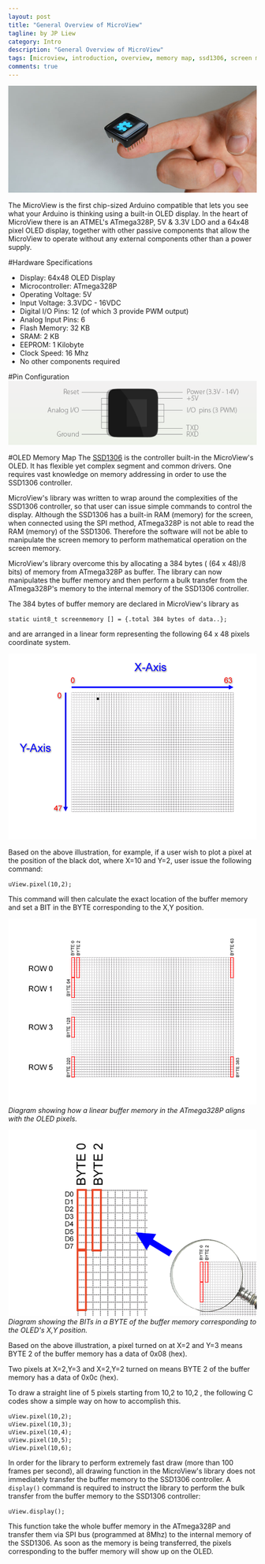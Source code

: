```yaml
---
layout: post
title: "General Overview of MicroView"
tagline: by JP Liew
category: Intro
description: "General Overview of MicroView"
tags: [microview, introduction, overview, memory map, ssd1306, screen memory]
comments: true
---
```

![MicroView Image](/images/MicroView_Hero.jpg)

The MicroView is the first chip-sized Arduino compatible that lets you see what your Arduino is thinking using a built-in OLED display. In the heart of MicroView there is an ATMEL's ATmega328P, 5V & 3.3V LDO and a 64x48 pixel OLED display, together with other passive components that allow the MicroView to operate without any external components other than a power supply.

#Hardware Specifications    
* Display: 64x48 OLED Display
* Microcontroller: ATmega328P 
* Operating Voltage: 5V
* Input Voltage: 3.3VDC - 16VDC
* Digital I/O Pins: 12 (of which 3 provide PWM output)
* Analog Input Pins: 6
* Flash Memory: 32 KB
* SRAM: 2 KB
* EEPROM: 1 Kilobyte
* Clock Speed: 16 Mhz
* No other components required

#Pin Configuration
![MicroView pinout](/images/MicroView_pinout.png)

#OLED Memory Map
The [SSD1306](http://www.solomon-systech.com/en/product/display-ic/oled-driver-controller/ssd1306/) is the controller built-in the MicroView's OLED.  It has flexible yet complex segment and common drivers.  One requires vast knowledge on memory addressing in order to use the SSD1306 controller.

MicroView's library was written to wrap around the complexities of the SSD1306 controller, so that user can issue simple commands to control the display. Although the SSD1306 has a built-in RAM (memory) for the screen, when connected using the SPI method, ATmega328P is not able to read the RAM (memory) of the SSD1306. Therefore the software will not be able to manipulate the screen memory to perform mathematical operation on the screen memory.

MicroView's library overcome this by allocating a 384 bytes ( (64 x 48)/8 bits) of memory from ATmega328P as buffer. The library can now manipulates the buffer memory and then perform a bulk transfer from the ATmega328P's memory to the internal memory of the SSD1306 controller. 

The 384 bytes of buffer memory are declared in MicroView's library as

    static uint8_t screenmemory [] = {.total 384 bytes of data..};

and are arranged in a linear form representing the following 64 x 48 pixels coordinate system.

![MicroView Coordinate System](/images/MicroView_Coordinates.png)

Based on the above illustration, for example, if a user wish to plot a pixel at the position of the black dot, where X=10 and Y=2, user issue the following command:

    uView.pixel(10,2);

This command will then calculate the exact location of the buffer memory and set a BIT in the BYTE corresponding to the X,Y position.

![MicroView Memory Map](/images/MicroView_MemoryMap.png)
_Diagram showing how a linear buffer memory in the ATmega328P aligns with the OLED pixels._

![MicroView Data Bits](/images/MicroView_DataBits.png)
_Diagram showing the BITs in a BYTE of the buffer memory corresponding to the OLED's X,Y position._

Based on the above illustration, a pixel turned on at X=2 and Y=3 means BYTE 2 of the buffer memory has a data of 0x08 (hex). 

Two pixels at X=2,Y=3 and X=2,Y=2 turned on means BYTE 2 of the buffer memory has a data of 0x0c (hex).

To draw a straight line of 5 pixels starting from 10,2 to 10,2 , the following C codes show a simple way on how to accomplish this.

    uView.pixel(10,2);
    uView.pixel(10,3);
    uView.pixel(10,4);
    uView.pixel(10,5);
    uView.pixel(10,6);

In order for the library to perform extremely fast draw (more than 100 frames per second), all drawing function in the MicroView's library does not immediately transfer the buffer memory to the SSD1306 controller. A `display()` command is required to instruct the library to perform the bulk transfer from the buffer memory to the SSD1306 controller:

    uView.display();

This function take the whole buffer memory in the ATmega328P and transfer them via SPI bus (programmed at 8Mhz) to the internal memory of the SSD1306. As soon as the memory is being transferred, the pixels corresponding to the buffer memory will show up on the OLED.
